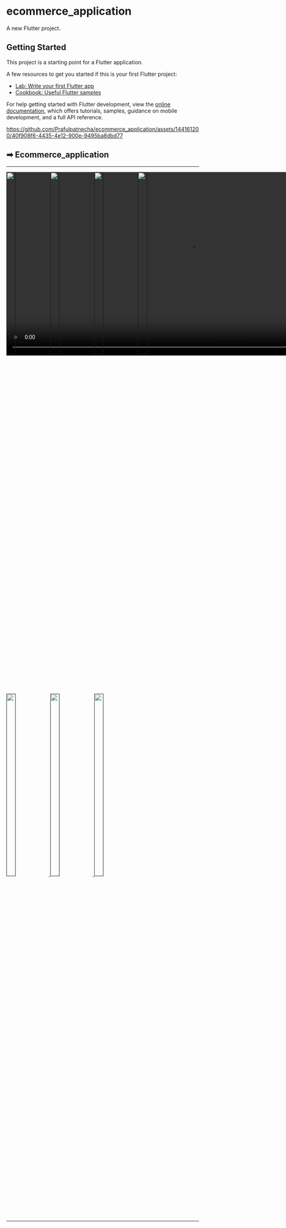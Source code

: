 # ecommerce_application

A new Flutter project.

## Getting Started

This project is a starting point for a Flutter application.

A few resources to get you started if this is your first Flutter project:

- [Lab: Write your first Flutter app](https://docs.flutter.dev/get-started/codelab)
- [Cookbook: Useful Flutter samples](https://docs.flutter.dev/cookbook)

For help getting started with Flutter development, view the
[online documentation](https://docs.flutter.dev/), which offers tutorials,
samples, guidance on mobile development, and a full API reference.


https://github.com/Prafulpatnecha/ecommerce_application/assets/144161200/40f908f6-4435-4e12-900e-9495ba8dbd77


<h2>➡ Ecommerce_application </h2>
<hr>
<p>
<a href ="">
  <video autoplay loop style="width:100%; height: auto; position:absolute; z-index: -1;">
  <source src="https://github.com/Prafulpatnecha/ecommerce_application/assets/144161200/40f908f6-4435-4e12-900e-9495ba8dbd77" type="video/mp4" />
<!--   <source src="http://syddev.com/jquery.videoBG/assets/tunnel_animation.ogv" type="application/ogg" /> -->
<!--   <img src="http://syddev.com/jquery.videoBG/assets/tunnel_animation.jpg"> -->
</video>
  <img src="https://github.com/Prafulpatnecha/ecommerce_application/assets/144161200/22a69b1b-5edf-4f6b-9679-1c40076aed22" width="22%" Height="35%">
<img src="https://github.com/Prafulpatnecha/ecommerce_application/assets/144161200/a35ec40a-c682-4467-b9d1-3114b896c0a5" width="22%" Height="35%">
  <img src="https://github.com/Prafulpatnecha/ecommerce_application/assets/144161200/f5d90e89-7568-4db3-b431-1338375ef5be" width="22%" Height="35%">
  <img src="https://github.com/Prafulpatnecha/ecommerce_application/assets/144161200/f3597709-2ad0-4079-8ad3-3290bc3071d1" width="22%" Height="35%">
  <img src="https://github.com/Prafulpatnecha/ecommerce_application/assets/144161200/baa78fc9-d2cf-43e5-9d26-40ceccbe2ef1" width="22%" Height="35%">
  <img src="https://github.com/Prafulpatnecha/ecommerce_application/assets/144161200/d6cf20c5-ad99-4047-951e-1dc30457b19e" width="22%" Height="35%">
  <img src="https://github.com/Prafulpatnecha/ecommerce_application/assets/144161200/b6ef5b68-5e84-45dc-8b9f-d56eb5079b4b" width="22%" Height="35%">
</a>
</p>
<hr>
